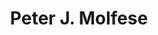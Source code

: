 ---
title: "Peter J. Molfese"
presenter_id: peter_molfese
layout: member_all_presentations
permalink: /member_full_publications/:presenter_id/
---